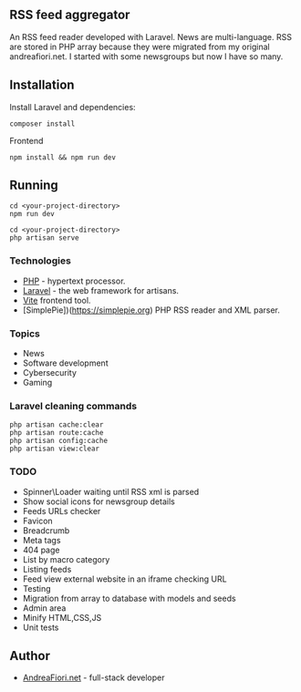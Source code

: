 ## RSS feed aggregator

An RSS feed reader developed with Laravel.
News are multi-language.
RSS are stored in PHP array because they were migrated from my original andreafiori.net. I started with some newsgroups but now I have so many.

## Installation

Install Laravel and dependencies:

    composer install

Frontend

    npm install && npm run dev

## Running

    cd <your-project-directory>
    npm run dev

    cd <your-project-directory>
    php artisan serve

### Technologies

- [PHP](https://www,php.net) - hypertext processor.
- [Laravel](https://www,laravel.com) - the web framework for artisans.
- [Vite](https://vite.dev/) frontend tool.
- [SimplePie])(https://simplepie.org) PHP RSS reader and XML parser.

### Topics

- News
- Software development
- Cybersecurity
- Gaming

### Laravel cleaning commands

    php artisan cache:clear
    php artisan route:cache
    php artisan config:cache
    php artisan view:clear

### TODO

- Spinner\Loader waiting until RSS xml is parsed
- Show social icons for newsgroup details
- Feeds URLs checker
- Favicon
- Breadcrumb
- Meta tags
- 404 page
- List by macro category
- Listing feeds
- Feed view external website in an iframe checking URL
- Testing
- Migration from array to database with models and seeds
- Admin area
- Minify HTML,CSS,JS
- Unit tests

## Author

- [AndreaFiori.net](https://www.andreafiori.net) - full-stack developer
